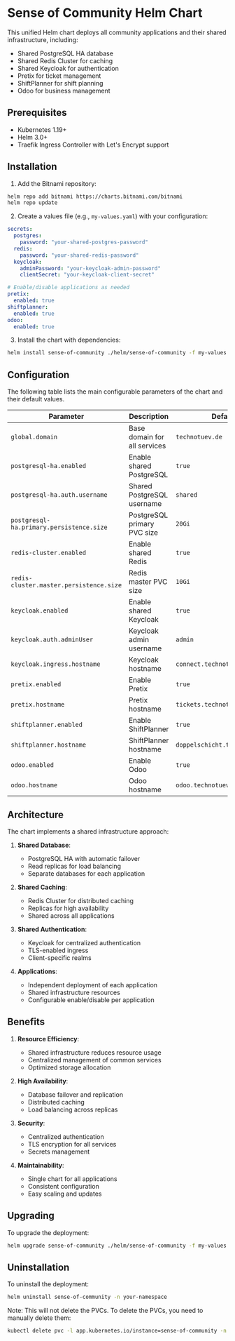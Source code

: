 # Sense of Community Helm Chart

This unified Helm chart deploys all community applications and their shared infrastructure, including:
- Shared PostgreSQL HA database
- Shared Redis Cluster for caching
- Shared Keycloak for authentication
- Pretix for ticket management
- ShiftPlanner for shift planning
- Odoo for business management

## Prerequisites

- Kubernetes 1.19+
- Helm 3.0+
- Traefik Ingress Controller with Let's Encrypt support

## Installation

1. Add the Bitnami repository:
```bash
helm repo add bitnami https://charts.bitnami.com/bitnami
helm repo update
```

2. Create a values file (e.g., `my-values.yaml`) with your configuration:
```yaml
secrets:
  postgres:
    password: "your-shared-postgres-password"
  redis:
    password: "your-shared-redis-password"
  keycloak:
    adminPassword: "your-keycloak-admin-password"
    clientSecret: "your-keycloak-client-secret"

# Enable/disable applications as needed
pretix:
  enabled: true
shiftplanner:
  enabled: true
odoo:
  enabled: true
```

3. Install the chart with dependencies:
```bash
helm install sense-of-community ./helm/sense-of-community -f my-values.yaml -n your-namespace
```

## Configuration

The following table lists the main configurable parameters of the chart and their default values.

| Parameter | Description | Default |
|-----------|-------------|---------|
| `global.domain` | Base domain for all services | `technotuev.de` |
| `postgresql-ha.enabled` | Enable shared PostgreSQL | `true` |
| `postgresql-ha.auth.username` | Shared PostgreSQL username | `shared` |
| `postgresql-ha.primary.persistence.size` | PostgreSQL primary PVC size | `20Gi` |
| `redis-cluster.enabled` | Enable shared Redis | `true` |
| `redis-cluster.master.persistence.size` | Redis master PVC size | `10Gi` |
| `keycloak.enabled` | Enable shared Keycloak | `true` |
| `keycloak.auth.adminUser` | Keycloak admin username | `admin` |
| `keycloak.ingress.hostname` | Keycloak hostname | `connect.technotuev.de` |
| `pretix.enabled` | Enable Pretix | `true` |
| `pretix.hostname` | Pretix hostname | `tickets.technotuev.de` |
| `shiftplanner.enabled` | Enable ShiftPlanner | `true` |
| `shiftplanner.hostname` | ShiftPlanner hostname | `doppelschicht.technotuev.de` |
| `odoo.enabled` | Enable Odoo | `true` |
| `odoo.hostname` | Odoo hostname | `odoo.technotuev.de` |

## Architecture

The chart implements a shared infrastructure approach:

1. **Shared Database**:
   - PostgreSQL HA with automatic failover
   - Read replicas for load balancing
   - Separate databases for each application

2. **Shared Caching**:
   - Redis Cluster for distributed caching
   - Replicas for high availability
   - Shared across all applications

3. **Shared Authentication**:
   - Keycloak for centralized authentication
   - TLS-enabled ingress
   - Client-specific realms

4. **Applications**:
   - Independent deployment of each application
   - Shared infrastructure resources
   - Configurable enable/disable per application

## Benefits

1. **Resource Efficiency**:
   - Shared infrastructure reduces resource usage
   - Centralized management of common services
   - Optimized storage allocation

2. **High Availability**:
   - Database failover and replication
   - Distributed caching
   - Load balancing across replicas

3. **Security**:
   - Centralized authentication
   - TLS encryption for all services
   - Secrets management

4. **Maintainability**:
   - Single chart for all applications
   - Consistent configuration
   - Easy scaling and updates

## Upgrading

To upgrade the deployment:
```bash
helm upgrade sense-of-community ./helm/sense-of-community -f my-values.yaml -n your-namespace
```

## Uninstallation

To uninstall the deployment:
```bash
helm uninstall sense-of-community -n your-namespace
```

Note: This will not delete the PVCs. To delete the PVCs, you need to manually delete them:
```bash
kubectl delete pvc -l app.kubernetes.io/instance=sense-of-community -n your-namespace
``` 